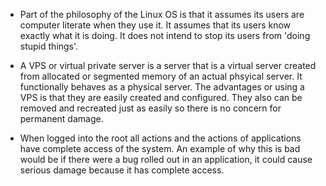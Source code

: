  - Part of the philosophy of the Linux OS is that it assumes its users are computer literate when they use it. It assumes that its users know exactly what it is doing. It does not intend to stop its users from 'doing stupid things'.

 - A VPS or virtual private server is a server that is a virtual server created from allocated or segmented memory of an actual phsyical server. It functionally behaves as a physical server. The advantages or using a VPS is that they are easily created and configured. They also can be removed and recreated just as easily so there is no concern for permanent damage.

 - When logged into the root all actions and the actions of applications have complete access of the system. An example of why this is bad would be if there were a bug rolled out in an application, it could cause serious damage because it has complete access.